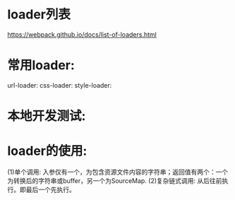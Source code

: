 # loader列表
  https://webpack.github.io/docs/list-of-loaders.html
  
# 常用loader:
  url-loader:
  css-loader:
  style-loader:  
  
# 本地开发测试:

# loader的使用:
  (1)单个调用: 入参仅有一个，为包含资源文件内容的字符串；返回值有两个：一个为转换后的字符串或buffer，另一个为SourceMap.
  (2)复杂链式调用: 从后往前执行。即最后一个先执行。

